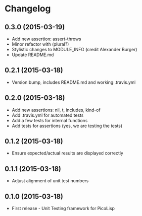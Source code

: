 # Changelog

## 0.3.0 (2015-03-19)

 * Add new assertion: assert-throws
 * Minor refactor with (plural?)
 * Stylistic changes to MODULE_INFO (credit Alexander Burger)
 * Update README.md

## 0.2.1 (2015-03-18)

 * Version bump, includes README.md and working .travis.yml

## 0.2.0 (2015-03-18)

  * Add new assertions: nil, t, includes, kind-of
  * Add .travis.yml for automated tests
  * Add a few tests for internal functions
  * Add tests for assertions (yes, we are testing the tests)

## 0.1.2 (2015-03-18)

  * Ensure expected/actual results are displayed correctly

## 0.1.1 (2015-03-18)

  * Adjust alignment of unit test numbers

## 0.1.0 (2015-03-18)

  * First release - Unit Testing framework for PicoLisp
